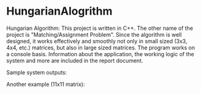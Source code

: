 # HungarianAlogrithm

Hungarian Algorithm: This project is written in C++. The other name of the project is "Matching/Assignment Problem". Since the algorithm is well designed, it works effectively and smoothly not only in small sized (3x3, 4x4, etc.) matrices, but also in large sized matrices. The program works on a console basis. Information about the application, the working logic of the system and more are included in the report document.

Sample system outputs: 

 

 

 

Another example (11x11 matrix):

 
 





